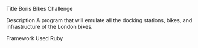 Title
Boris Bikes Challenge

Description
A program that will emulate all the docking stations, bikes, and infrastructure of the London bikes.

Framework Used
Ruby

